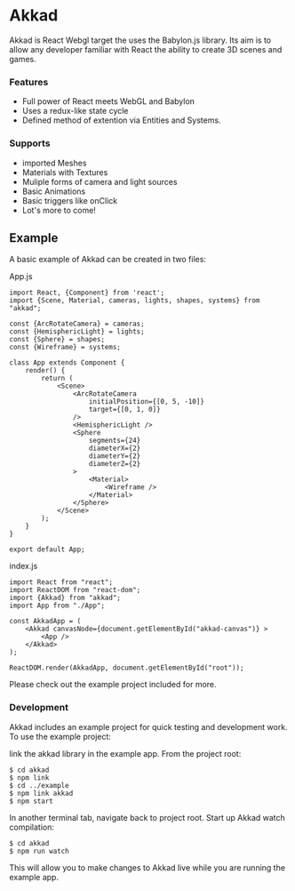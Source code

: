 Akkad
========

Akkad is React Webgl target the uses the Babylon.js library. Its aim is to allow any developer familiar with React the ability to create 3D scenes and games.

### Features

- Full power of React meets WebGL and Babylon
- Uses a redux-like state cycle
- Defined method of extention via Entities and Systems.

### Supports
- imported Meshes
- Materials with Textures
- Muliple forms of camera and light sources
- Basic Animations
- Basic triggers like onClick
- Lot's more to come!

## Example

A basic example of Akkad can be created in two files:

App.js

```
import React, {Component} from 'react';
import {Scene, Material, cameras, lights, shapes, systems} from "akkad";

const {ArcRotateCamera} = cameras;
const {HemisphericLight} = lights;
const {Sphere} = shapes;
const {Wireframe} = systems;

class App extends Component {
    render() {
        return (
            <Scene>
                <ArcRotateCamera
                    initialPosition={[0, 5, -10]}
                    target={[0, 1, 0]}
                />
                <HemisphericLight />
                <Sphere
                    segments={24}
                    diameterX={2}
                    diameterY={2}
                    diameterZ={2}
                >
                    <Material>
                        <Wireframe />
                    </Material>
                </Sphere>
            </Scene>
        );
    }
}

export default App;
```

index.js
```
import React from "react";
import ReactDOM from "react-dom";
import {Akkad} from "akkad";
import App from "./App";

const AkkadApp = (
    <Akkad canvasNode={document.getElementById("akkad-canvas")} >
        <App />
    </Akkad>
);

ReactDOM.render(AkkadApp, document.getElementById("root"));

```

Please check out the example project included for more.


### Development

Akkad includes an example project for quick testing and development work. To use the example project:

link the akkad library in the example app. From the project root:
```
$ cd akkad
$ npm link
$ cd ../example
$ npm link akkad
$ npm start
```

In another terminal tab, navigate back to project root. Start up Akkad watch compilation:
```
$ cd akkad
$ npm run watch
```

This will allow you to make changes to Akkad live while you are running the example app.